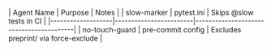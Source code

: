 | Agent Name        | Purpose                | Notes                                   |
| slow-marker | pytest.ini | Skips @slow tests in CI |
|-------------------|------------------------|-----------------------------------------|
| no-touch-guard   | pre-commit config          | Excludes preprint/ via force-exclude |
